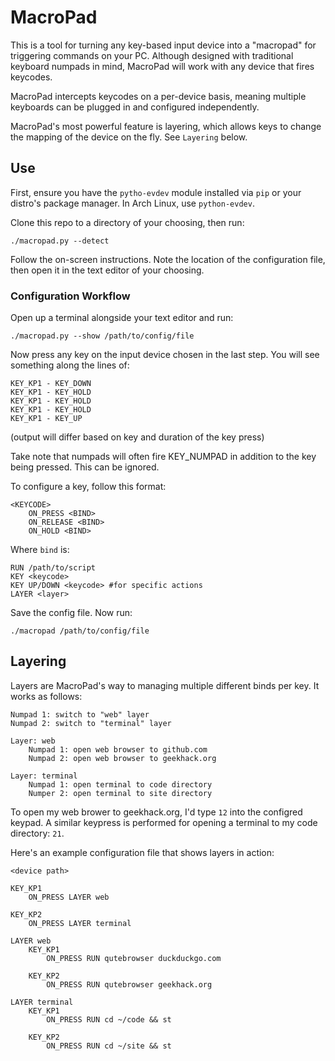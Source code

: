 # MacroPad

This is a tool for turning any key-based input device into a "macropad" for
triggering commands on your PC. Although designed with traditional keyboard
numpads in mind, MacroPad will work with any device that fires keycodes.

MacroPad intercepts keycodes on a per-device basis, meaning multiple keyboards
can be plugged in and configured independently.

MacroPad's most powerful feature is layering, which allows keys to change the
mapping of the device on the fly. See `Layering` below.


## Use

First, ensure you have the `pytho-evdev` module installed via `pip` or your
distro's package manager. In Arch Linux, use `python-evdev`.

Clone this repo to a directory of your choosing, then run:

`./macropad.py --detect`

Follow the on-screen instructions. Note the location of the configuration file,
then open it in the text editor of your choosing.

### Configuration Workflow

Open up a terminal alongside your text editor and run:

`./macropad.py --show /path/to/config/file`

Now press any key on the input device chosen in the last step. You will see
something along the lines of:

```
KEY_KP1 - KEY_DOWN
KEY_KP1 - KEY_HOLD
KEY_KP1 - KEY_HOLD
KEY_KP1 - KEY_HOLD
KEY_KP1 - KEY_UP
```

(output will differ based on key and duration of the key press)

Take note that numpads will often fire KEY_NUMPAD in addition to the key being
pressed. This can be ignored.

To configure a key, follow this format:

```
<KEYCODE>
	ON_PRESS <BIND>
	ON_RELEASE <BIND>
	ON_HOLD <BIND>
```

Where `bind` is:

```
RUN /path/to/script
KEY <keycode>
KEY UP/DOWN <keycode> #for specific actions
LAYER <layer>
```

Save the config file. Now run:

`./macropad /path/to/config/file`

## Layering

Layers are MacroPad's way to managing multiple different binds per key. It works
as follows:

```
Numpad 1: switch to "web" layer
Numpad 2: switch to "terminal" layer

Layer: web
	Numpad 1: open web browser to github.com
	Numpad 2: open web browser to geekhack.org

Layer: terminal
	Numpad 1: open terminal to code directory
	Numper 2: open terminal to site directory
```

To open my web brower to geekhack.org, I'd type `12` into the configred keypad.
A similar keypress is performed for opening a terminal to my code directory:
`21`.

Here's an example configuration file that shows layers in action:

```
<device path>

KEY_KP1
	ON_PRESS LAYER web

KEY_KP2
	ON_PRESS LAYER terminal

LAYER web
	KEY_KP1
		ON_PRESS RUN qutebrowser duckduckgo.com

	KEY_KP2
		ON_PRESS RUN qutebrowser geekhack.org

LAYER terminal
	KEY_KP1
		ON_PRESS RUN cd ~/code && st

	KEY_KP2
		ON_PRESS RUN cd ~/site && st
```
